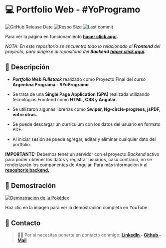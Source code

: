 # 💻 Portfolio Web - #YoProgramo

![GitHub Release Date](https://img.shields.io/github/release-date/FlorCollosso/Portfolio-FrontEnd) ![Respo Size](https://img.shields.io/github/repo-size/FlorCollosso/Portfolio-FrontEnd?color=orange) ![Last commit](https://img.shields.io/github/last-commit/FlorCollosso/Portfolio-FrontEnd)

Para ver la página en funcionamiento **[hacer click aquí](http://portfolio-flor-collosso.s3-website-us-east-1.amazonaws.com "aquí").**

*NOTA: En este repositorio se encuentra todo lo relacionado al **Frontend** del proyecto, para dirigirse al repositorio del **Backend** **[hacer click aquí](https://github.com/FlorCollosso/Portfolio-BackEnd "aquí").***
## 📝 Descripción

- ***Portfolio Web Fullstack*** realizado como Proyecto Final del curso **Argentina Programa - #YoProgramo**.

- Se trata de una **Single Page Application (SPA)** realizada utilizando tecnologías Frontend como **HTML, CSS y Angular**.

- Se utilizaron algunas librerías como **Swiper, Ng-circle-progress, jsPDF, entre otras.**

- Se puede descargar un currículum con los datos del usuario en formato PDF.

- Al iniciar sesión se puede agregar, editar y eliminar cualquier dato del portfolio.

**IMPORTANTE:** Debemos tener un servidor con el proyecto *Backend* activo para poder obtener los datos y registrar usuarios, caso contrario, no se renderizarán los componentes de Angular. Para más información ir al **[repositorio backend.](https://github.com/FlorCollosso/Portfolio-BackEnd "repositorio backend.")**

## 📸 Demostración

[![Demostración de la Pokédex](https://i9.ytimg.com/vi/tsDQPSA4uWE/mq3.jpg?sqp=CMT8n6MG-oaymwEmCMACELQB8quKqQMa8AEB-AHUBoAC4AOKAgwIABABGEIgZSheMA8%3D&rs=AOn4CLAKY0AtfmcY0eEW_aLtvp5OHczcAA&retry=2)](https://youtu.be/tsDQPSA4uWE)

Haz clic en la imagen para ver la demostración completa en YouTube.

## 📩 Contacto

>🙋‍♀️ Por si necesitas ponerte en contacto conmigo: **[LinkedIn ](https://www.linkedin.com/in/florencia-collosso/) - [Github ](https://github.com/FlorCollosso) - [Mail ](mailto:florcollosso@gmail.com?subject=Mensaje%20desde%20Github&body=Hola!%20Vi%20tu%20repositorio%20en%20Github.)**
